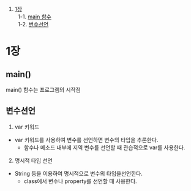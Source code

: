 1. [1장](#1장)<br>
   &nbsp;&nbsp;1-1. [main 함수](#main)<br>
   &nbsp;&nbsp;1-2. [변수선언](#변수선언)<br>

# 1장

## main()

main() 함수는 프로그램의 시작점

## 변수선언

1. var 키워드

- var 키워드를 사용하여 변수를 선언하면 변수의 타입을 추론한다.
  - 함수나 메소드 내부에 지역 변수를 선언할 때 관습적으로 var를 사용한다.

2. 명시적 타입 선언

- String 등을 이용하여 명시적으로 변수의 타입을선언한다.
  - class에서 변수나 property를 선언할 때 사용한다.
